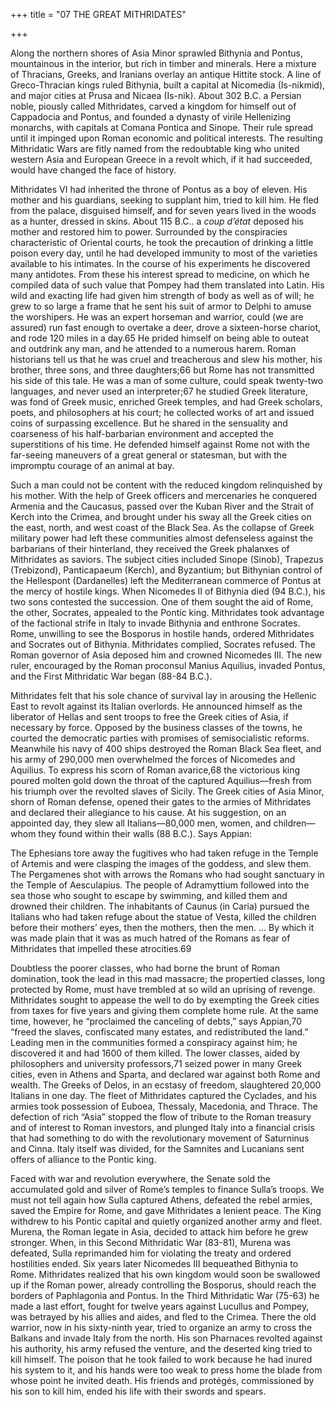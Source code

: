+++
title = "07 THE GREAT MITHRIDATES"

+++

Along the northern shores of Asia Minor sprawled Bithynia and Pontus, mountainous in the interior, but rich in timber and minerals. Here a mixture of Thracians, Greeks, and Iranians overlay an antique Hittite stock. A line of Greco-Thracian kings ruled Bithynia, built a capital at Nicomedia \(Is-nikmid\), and major cities at Prusa and Nicaea \(Is-nik\). About 302 B.C. a Persian noble, piously called Mithridates, carved a kingdom for himself out of Cappadocia and Pontus, and founded a dynasty of virile Hellenizing monarchs, with capitals at Comana Pontica and Sinope. Their rule spread until it impinged upon Roman economic and political interests. The resulting Mithridatic Wars are fitly named from the redoubtable king who united western Asia and European Greece in a revolt which, if it had succeeded, would have changed the face of history.

Mithridates VI had inherited the throne of Pontus as a boy of eleven. His mother and his guardians, seeking to supplant him, tried to kill him. He fled from the palace, disguised himself, and for seven years lived in the woods as a hunter, dressed in skins. About 115 B.C.. a *coup d’état* deposed his mother and restored him to power. Surrounded by the conspiracies characteristic of Oriental courts, he took the precaution of drinking a little poison every day, until he had developed immunity to most of the varieties available to his intimates. In the course of his experiments he discovered many antidotes. From these his interest spread to medicine, on which he compiled data of such value that Pompey had them translated into Latin. His wild and exacting life had given him strength of body as well as of will; he grew to so large a frame that he sent his suit of armor to Delphi to amuse the worshipers. He was an expert horseman and warrior, could \(we are assured\) run fast enough to overtake a deer, drove a sixteen-horse chariot, and rode 120 miles in a day.65 He prided himself on being able to outeat and outdrink any man, and he attended to a numerous harem. Roman historians tell us that he was cruel and treacherous and slew his mother, his brother, three sons, and three daughters;66 but Rome has not transmitted his side of this tale. He was a man of some culture, could speak twenty-two languages, and never used an interpreter;67 he studied Greek literature, was fond of Greek music, enriched Greek temples, and had Greek scholars, poets, and philosophers at his court; he collected works of art and issued coins of surpassing excellence. But he shared in the sensuality and coarseness of his half-barbarian environment and accepted the superstitions of his time. He defended himself against Rome not with the far-seeing maneuvers of a great general or statesman, but with the impromptu courage of an animal at bay.

Such a man could not be content with the reduced kingdom relinquished by his mother. With the help of Greek officers and mercenaries he conquered Armenia and the Caucasus, passed over the Kuban River and the Strait of Kerch into the Crimea, and brought under his sway all the Greek cities on the east, north, and west coast of the Black Sea. As the collapse of Greek military power had left these communities almost defenseless against the barbarians of their hinterland, they received the Greek phalanxes of Mithridates as saviors. The subject cities included Sinope \(Sinob\), Trapezus \(Trebizond\), Panticapaeum \(Kerch\), and Byzantium; but Bithynian control of the Hellespont \(Dardanelles\) left the Mediterranean commerce of Pontus at the mercy of hostile kings. When Nicomedes II of Bithynia died \(94 B.C.\), his two sons contested the succession. One of them sought the aid of Rome, the other, Socrates, appealed to the Pontic king. Mithridates took advantage of the factional strife in Italy to invade Bithynia and enthrone Socrates. Rome, unwilling to see the Bosporus in hostile hands, ordered Mithridates and Socrates out of Bithynia. Mithridates complied, Socrates refused. The Roman governor of Asia deposed him and crowned Nicomedes III. The new ruler, encouraged by the Roman proconsul Manius Aquilius, invaded Pontus, and the First Mithridatic War began \(88-84 B.C.\).

Mithridates felt that his sole chance of survival lay in arousing the Hellenic East to revolt against its Italian overlords. He announced himself as the liberator of Hellas and sent troops to free the Greek cities of Asia, if necessary by force. Opposed by the business classes of the towns, he courted the democratic parties with promises of semisocialistic reforms. Meanwhile his navy of 400 ships destroyed the Roman Black Sea fleet, and his army of 290,000 men overwhelmed the forces of Nicomedes and Aquilius. To express his scorn of Roman avarice,68 the victorious king poured molten gold down the throat of the captured Aquilius—fresh from his triumph over the revolted slaves of Sicily. The Greek cities of Asia Minor, shorn of Roman defense, opened their gates to the armies of Mithridates and declared their allegiance to his cause. At his suggestion, on an appointed day, they slew all Italians—80,000 men, women, and children—whom they found within their walls \(88 B.C.\). Says Appian:

The Ephesians tore away the fugitives who had taken refuge in the Temple of Artemis and were clasping the images of the goddess, and slew them. The Pergamenes shot with arrows the Romans who had sought sanctuary in the Temple of Aesculapius. The people of Adramyttium followed into the sea those who sought to escape by swimming, and killed them and drowned their children. The inhabitants of Caunus \(in Caria\) pursued the Italians who had taken refuge about the statue of Vesta, killed the children before their mothers’ eyes, then the mothers, then the men. ... By which it was made plain that it was as much hatred of the Romans as fear of Mithridates that impelled these atrocities.69

Doubtless the poorer classes, who had borne the brunt of Roman domination, took the lead in this mad massacre; the propertied classes, long protected by Rome, must have trembled at so wild an uprising of revenge. Mithridates sought to appease the well to do by exempting the Greek cities from taxes for five years and giving them complete home rule. At the same time, however, he “proclaimed the canceling of debts,” says Appian,70 “freed the slaves, confiscated many estates, and redistributed the land.” Leading men in the communities formed a conspiracy against him; he discovered it and had 1600 of them killed. The lower classes, aided by philosophers and university professors,71 seized power in many Greek cities, even in Athens and Sparta, and declared war against both Rome and wealth. The Greeks of Delos, in an ecstasy of freedom, slaughtered 20,000 Italians in one day. The fleet of Mithridates captured the Cyclades, and his armies took possession of Euboea, Thessaly, Macedonia, and Thrace. The defection of rich “Asia” stopped the flow of tribute to the Roman treasury and of interest to Roman investors, and plunged Italy into a financial crisis that had something to do with the revolutionary movement of Saturninus and Cinna. Italy itself was divided, for the Samnites and Lucanians sent offers of alliance to the Pontic king.

Faced with war and revolution everywhere, the Senate sold the accumulated gold and silver of Rome’s temples to finance Sulla’s troops. We must not tell again how Sulla captured Athens, defeated the rebel armies, saved the Empire for Rome, and gave Mithridates a lenient peace. The King withdrew to his Pontic capital and quietly organized another army and fleet. Murena, the Roman legate in Asia, decided to attack him before he grew stronger. When, in this Second Mithridatic War \(83-81\), Murena was defeated, Sulla reprimanded him for violating the treaty and ordered hostilities ended. Six years later Nicomedes III bequeathed Bithynia to Rome. Mithridates realized that his own kingdom would soon be swallowed up if the Roman power, already controlling the Bosporus, should reach the borders of Paphlagonia and Pontus. In the Third Mithridatic War \(75-63\) he made a last effort, fought for twelve years against Lucullus and Pompey, was betrayed by his allies and aides, and fled to the Crimea. There the old warrior, now in his sixty-ninth year, tried to organize an army to cross the Balkans and invade Italy from the north. His son Pharnaces revolted against his authority, his army refused the venture, and the deserted king tried to kill himself. The poison that he took failed to work because he had inured his system to it, and his hands were too weak to press home the blade from whose point he invited death. His friends and protégés, commissioned by his son to kill him, ended his life with their swords and spears.


